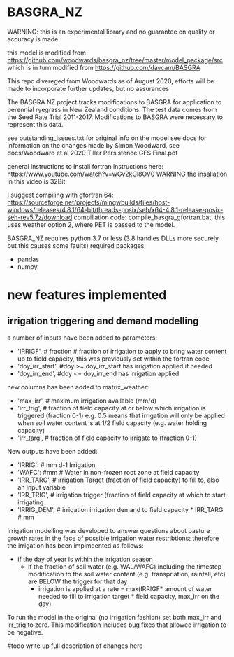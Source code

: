 # BASGRA_NZ

WARNING: this is an experimental library and no guarantee on quality or accuracy is made

this model is modified from https://github.com/woodwards/basgra_nz/tree/master/model_package/src
which is in turn modified from https://github.com/davcam/BASGRA

This repo divereged from Woodwards as of August 2020, efforts will be made to incorporate further updates, but no assurances

The BASGRA NZ project tracks modifications to BASGRA for application to perennial ryegrass in New Zealand conditions.
The test data comes from the Seed Rate Trial 2011-2017. Modifications to BASGRA were necessary to represent this data.

see outstanding_issues.txt
for original info on the model see docs
for information on the changes made by Simon Woodward, see docs/Woodward et al 2020 Tiller Persistence GFS Final.pdf


general instructions to install fortran instructions here: https://www.youtube.com/watch?v=wGv2kGl8OV0 
WARNING the insallation in this video is 32Bit

I suggest compiling with gfortran 64:
   https://sourceforge.net/projects/mingwbuilds/files/host-windows/releases/4.8.1/64-bit/threads-posix/seh/x64-4.8.1-release-posix-seh-rev5.7z/download
compiliation code: compile_basgra_gfortran.bat, this uses weather option 2, where PET is passed to the model.

BASGRA_NZ requires python 3.7 or less (3.8 handles DLLs more securely but this causes some faults)
required packages: 
* pandas
* numpy.

# new features implemented

## irrigation triggering and demand modelling

a number of inputs have been added to parameters:
* 'IRRIGF',  # fraction # fraction of irrigation to apply to bring water content up to field capacity, this was previously set within the fortran code
* 'doy_irr_start', #doy >= doy_irr_start has irrigation applied if needed
* 'doy_irr_end',  #doy <= doy_irr_end has irrigation applied

new columns has been added to matrix_weather:
* 'max_irr',  # maximum irrigation available (mm/d)
* 'irr_trig',  # fraction of field capacity at or below which irrigation is triggered (fraction 0-1) e.g. 0.5 means that irrigation will only be applied when soil water content is at 1/2 field capacity (e.g. water holding capacity)
* 'irr_targ',  # fraction of field capacity to irrigate to (fraction 0-1)

New outputs have been added:

* 'IRRIG':  # mm d-1 Irrigation,
* 'WAFC': #mm # Water in non-frozen root zone at field capacity
* 'IRR_TARG',  # irrigation Target (fraction of field capacity) to fill to, also an input variable
* 'IRR_TRIG',  # irrigation trigger (fraction of field capacity at which to start irrigating
* 'IRRIG_DEM',  # irrigation irrigation demand to field capacity * IRR_TARG # mm

Irrigation modelling was developed to answer questions about pasture growth rates in the face of possible irrigation water restribtions; therefore the irrigation has been implmeented as follows:

* if the day of year is within the irrigation season
    * if the fraction of soil water (e.g. WAL/WAFC) including the timestep modification to the soil water content (e.g. transpriation, rainfall, etc) are BELOW the trigger for that day
        * irrigation is applied at a rate = max(IRRIGF* amount of water needed to fill to irrigation target * field capacity, max_irr on the day)  
    
To run the model in the original (no irrigation fashion) set both max_irr and irr_trig to zero.
This modification includes bug fixes that allowed irrigation to be negative.

#todo write up full description of changes here    